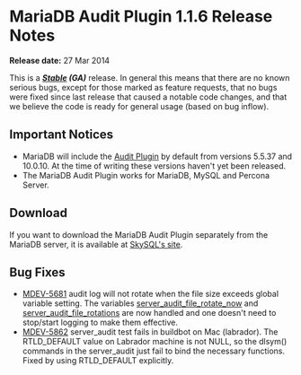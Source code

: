 # MariaDB Audit Plugin 1.1.6 Release Notes

<strong>Release date:</strong> 27 Mar 2014

This is a <strong><em>[Stable](/kb/en/release-criteria/) (GA)</em></strong> release. In general this means that there are no known serious bugs, except for those marked as feature requests, that no bugs were fixed since last release that caused a notable code changes, and that we believe the code is ready for general usage (based on bug inflow).

## Important Notices

- MariaDB will include the [Audit Plugin](/columns-storage-engines-and-plugins/plugins/mariadb-audit-plugin/) by default from versions 5.5.37 and 10.0.10. At the time of writing these versions haven't yet been released.
- The MariaDB Audit Plugin works for MariaDB, MySQL and Percona Server.

## Download

If you want to download the MariaDB Audit Plugin separately from the MariaDB server, it is available at [SkySQL's site](http://www.skysql.com/downloads/mariadb-audit-plugin).

## Bug Fixes

- [MDEV-5681](https://jira.mariadb.org/browse/MDEV-5681) audit log will not rotate when the file size exceeds global variable setting. The variables [server_audit_file_rotate_now](/kb/en/server_audit-system-variables/#server_audit_file_rotate_now) and [server_audit_file_rotations](/kb/en/server_audit-system-variables/#server_audit_file_rotations) are now handled and one doesn't need to stop/start logging to make them effective.
- [MDEV-5862](https://jira.mariadb.org/browse/MDEV-5862) server_audit test fails in buildbot on Mac (labrador). The RTLD_DEFAULT value on Labrador machine is not NULL, so the dlsym() commands in the server_audit just fail to bind the necessary functions. Fixed by using RTLD_DEFAULT explicitly.